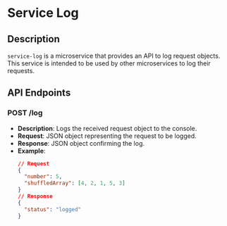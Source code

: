 # Service Log

## Description
`service-log` is a microservice that provides an API to log request objects. This service is intended to be used by other microservices to log their requests.

## API Endpoints
### POST /log
- **Description**: Logs the received request object to the console.
- **Request**: JSON object representing the request to be logged.
- **Response**: JSON object confirming the log.
- **Example**:
  ```json
  // Request
  {
    "number": 5,
    "shuffledArray": [4, 2, 1, 5, 3]
  }
  // Response
  {
    "status": "logged"
  }